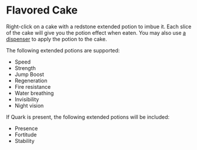 # Flavored Cake

Right-click on a cake with a redstone extended potion to imbue it. Each slice of the cake will give you the potion effect when eaten. You may also use [a dispenser](https://www.youtube.com/watch?v=gPcuKgwFMps) to apply the potion to the cake.

The following extended potions are supported:
* Speed
* Strength
* Jump Boost
* Regeneration
* Fire resistance
* Water breathing
* Invisibility
* Night vision

If Quark is present, the following extended potions will be included:
* Presence
* Fortitude
* Stability